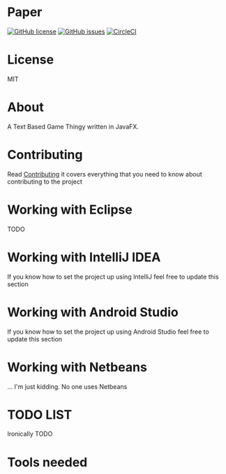 # Paper
[![GitHub license](https://img.shields.io/github/license/CaptainSly/Paper.svg?style=plastic)](https://github.com/CaptainSly/Paper)
[![GitHub issues](https://img.shields.io/github/issues/CaptainSly/Paper.svg?style=plastic)](https://github.com/CaptainSly/Paper/issues)
[![CircleCI](https://circleci.com/gh/CaptainSly/Paper/tree/master.svg?style=svg)](https://circleci.com/gh/CaptainSly/Paper/tree/master)


# License

MIT



# About

A Text Based Game Thingy written in JavaFX. 

# Contributing
Read [Contributing](CONTRIBUTING.md) it covers everything that you need to know about contributing to the project

# Working with Eclipse

TODO

# Working with IntelliJ IDEA
If you know how to set the project up using IntelliJ feel free to update this section

# Working with Android Studio
If you know how to set the project up using Android Studio feel free to update this section

# Working with Netbeans
... I'm just kidding. No one uses Netbeans


# TODO LIST
Ironically TODO


# Tools needed
